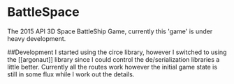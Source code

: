 # BattleSpace
The 2015 API 3D Space BattleShip Game, currently this 'game' is under heavy development.

##Development
I started using the circe library, however I switched to using the [[argonaut]] library
since I could control the de/serialization libraries a little better. Currently all the
routes work however the initial game state is still in some flux while I work out the
details.

